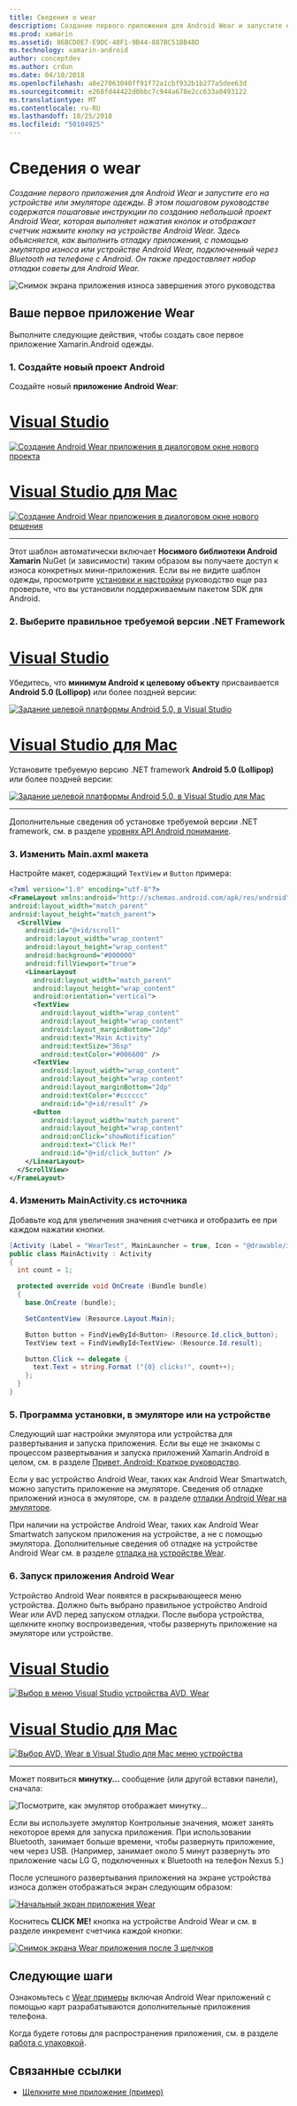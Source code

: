 ```yaml
---
title: Сведения о wear
description: Создание первого приложения для Android Wear и запустите его на устройстве или эмуляторе одежды. В этом пошаговом руководстве содержатся пошаговые инструкции по созданию небольшой проект Android Wear, которая выполняет нажатия кнопок и отображает счетчик нажмите кнопку на устройстве Android Wear. Здесь объясняется, как выполнить отладку приложения, с помощью эмулятора износа или устройстве Android Wear, подключенный через Bluetooth на телефоне с Android. Он также предоставляет набор отладки советы для Android Wear.
ms.prod: xamarin
ms.assetid: 86BCD0E7-E9DC-40F1-9B44-887BC51BB48D
ms.technology: xamarin-android
author: conceptdev
ms.author: crdun
ms.date: 04/10/2018
ms.openlocfilehash: a8e27063040ff91f72a1cbf932b1b277a5dee63d
ms.sourcegitcommit: e268fd44422d0bbc7c944a678e2cc633a0493122
ms.translationtype: MT
ms.contentlocale: ru-RU
ms.lasthandoff: 10/25/2018
ms.locfileid: "50104925"
---
```

# <a name="hello-wear"></a>Сведения о wear

_Создание первого приложения для Android Wear и запустите его на устройстве или эмуляторе одежды. В этом пошаговом руководстве содержатся пошаговые инструкции по созданию небольшой проект Android Wear, которая выполняет нажатия кнопок и отображает счетчик нажмите кнопку на устройстве Android Wear. Здесь объясняется, как выполнить отладку приложения, с помощью эмулятора износа или устройстве Android Wear, подключенный через Bluetooth на телефоне с Android. Он также предоставляет набор отладки советы для Android Wear._

![Снимок экрана приложения износа завершения этого руководства](hello-wear-images/example.png)

## <a name="your-first-wear-app"></a>Ваше первое приложение Wear

Выполните следующие действия, чтобы создать свое первое приложение Xamarin.Android одежды.

### <a name="1-create-a-new-android-project"></a>1. Создайте новый проект Android

Создайте новый **приложение Android Wear**:

# <a name="visual-studiotabwindows"></a>[Visual Studio](#tab/windows)

[![Создание Android Wear приложения в диалоговом окне нового проекта](hello-wear-images/vs/new-solution-sml.w157.png)](hello-wear-images/vs/new-solution.w157.png#lightbox)

# <a name="visual-studio-for-mactabmacos"></a>[Visual Studio для Mac](#tab/macos)

[![Создание Android Wear приложения в диалоговом окне нового решения](hello-wear-images/xs/new-solution-sml.png)](hello-wear-images/xs/new-solution.png#lightbox)

-----


Этот шаблон автоматически включает **Носимого библиотеки Android Xamarin** NuGet (и зависимости) таким образом вы получаете доступ к износа конкретных мини-приложения. Если вы не видите шаблон одежды, просмотрите [установки и настройки](~/android/wear/get-started/installation.md) руководство еще раз проверьте, что вы установили поддерживаемым пакетом SDK для Android. 

### <a name="2-choose-the-correct-target-framework"></a>2. Выберите правильное **требуемой версии .NET Framework**

# <a name="visual-studiotabwindows"></a>[Visual Studio](#tab/windows)

Убедитесь, что **минимум Android к целевому объекту** присваивается **Android 5.0 (Lollipop)** или более поздней версии: 

[![Задание целевой платформы Android 5.0, в Visual Studio](hello-wear-images/vs/target-framework-sml.png)](hello-wear-images/vs/target-framework.png#lightbox)

# <a name="visual-studio-for-mactabmacos"></a>[Visual Studio для Mac](#tab/macos)

Установите требуемую версию .NET framework **Android 5.0 (Lollipop)** или более поздней версии:

[![Задание целевой платформы Android 5.0, в Visual Studio для Mac](hello-wear-images/xs/target-framework-sml.png)](hello-wear-images/xs/target-framework.png#lightbox)

-----

Дополнительные сведения об установке требуемой версии .NET framework, см. в разделе [уровнях API Android понимание](~/android/app-fundamentals/android-api-levels.md).


### <a name="3-edit-the-mainaxml-layout"></a>3. Изменить **Main.axml** макета

Настройте макет, содержащий `TextView` и `Button` примера: 

```xml
<?xml version="1.0" encoding="utf-8"?>
<FrameLayout xmlns:android="http://schemas.android.com/apk/res/android"
android:layout_width="match_parent"
android:layout_height="match_parent">
  <ScrollView
    android:id="@+id/scroll"
    android:layout_width="wrap_content"
    android:layout_height="wrap_content"
    android:background="#000000"
    android:fillViewport="true">
    <LinearLayout
      android:layout_width="match_parent"
      android:layout_height="wrap_content"
      android:orientation="vertical">
      <TextView
        android:layout_width="wrap_content"
        android:layout_height="wrap_content"
        android:layout_marginBottom="2dp"
        android:text="Main Activity"
        android:textSize="36sp"
        android:textColor="#006600" />
      <TextView
        android:layout_width="wrap_content"
        android:layout_height="wrap_content"
        android:layout_marginBottom="2dp"
        android:textColor="#cccccc"
        android:id="@+id/result" />
      <Button
        android:layout_width="match_parent"
        android:layout_height="wrap_content"
        android:onClick="showNotification"
        android:text="Click Me!"
        android:id="@+id/click_button" />
    </LinearLayout>
  </ScrollView>
</FrameLayout>
```

### <a name="4-edit-the-mainactivitycs-source"></a>4. Изменить **MainActivity.cs** источника

Добавьте код для увеличения значения счетчика и отобразить ее при каждом нажатии кнопки. 

```csharp
[Activity (Label = "WearTest", MainLauncher = true, Icon = "@drawable/icon")]
public class MainActivity : Activity
{
  int count = 1;

  protected override void OnCreate (Bundle bundle)
  {
    base.OnCreate (bundle);

    SetContentView (Resource.Layout.Main);

    Button button = FindViewById<Button> (Resource.Id.click_button);
    TextView text = FindViewById<TextView> (Resource.Id.result);

    button.Click += delegate {
      text.Text = string.Format ("{0} clicks!", count++);
    };
  }
}
```

### <a name="5-setup-an-emulator-or-device"></a>5. Программа установки, в эмуляторе или на устройстве

Следующий шаг настройки эмулятора или устройства для развертывания и запуска приложения. Если вы еще не знакомы с процессом развертывания и запуска приложений Xamarin.Android в целом, см. в разделе [Привет, Android: Краткое руководство](~/android/get-started/hello-android/hello-android-quickstart.md).

Если у вас устройство Android Wear, таких как Android Wear Smartwatch, можно запустить приложение на эмуляторе. Сведения об отладке приложений износа в эмуляторе, см. в разделе [отладки Android Wear на эмуляторе](~/android/wear/deploy-test/debug-on-emulator.md).

При наличии на устройстве Android Wear, таких как Android Wear Smartwatch запуском приложения на устройстве, а не с помощью эмулятора. Дополнительные сведения об отладке на устройстве Android Wear см. в разделе [отладка на устройстве Wear](~/android/wear/deploy-test/debug-on-device.md).


### <a name="6-run-the-android-wear-app"></a>6. Запуск приложения Android Wear

Устройство Android Wear появятся в раскрывающееся меню устройства. Должно быть выбрано правильное устройство Android Wear или AVD перед запуском отладки. После выбора устройства, щелкните кнопку воспроизведения, чтобы развернуть приложение на эмуляторе или устройстве.

# <a name="visual-studiotabwindows"></a>[Visual Studio](#tab/windows)

[![Выбор в меню Visual Studio устройства AVD, Wear](hello-wear-images/vs/choose-wear-sim.png)](hello-wear-images/vs/choose-wear-sim.png#lightbox)

# <a name="visual-studio-for-mactabmacos"></a>[Visual Studio для Mac](#tab/macos)

[![Выбор AVD, Wear в Visual Studio для Mac меню устройства](hello-wear-images/xs/choose-wear-sim.png)](hello-wear-images/xs/choose-wear-sim.png#lightbox)

-----

Может появиться **минутку...**  сообщение (или другой вставки панели), сначала: 

![Посмотрите, как эмулятор отображает минутку...](hello-wear-images/please-wait.png)

Если вы используете эмулятор Контрольные значения, может занять некоторое время для запуска приложения. При использовании Bluetooth, занимает больше времени, чтобы развернуть приложение, чем через USB. (Например, занимает около 5 минут развернуть это приложение часы LG G, подключенных к Bluetooth на телефон Nexus 5.)

После успешного развертывания приложения на экране устройства износа должен отображаться экран следующим образом:

[![Начальный экран приложения Wear](hello-wear-images/mainactivity-screen.png)](hello-wear-images/mainactivity-screen.png#lightbox)

Коснитесь **CLICK ME!** кнопка на устройстве Android Wear и см. в разделе инкремент счетчика каждой кнопки:

[![Снимок экрана Wear приложения после 3 щелчков](hello-wear-images/mainactivity-counts.png)](hello-wear-images/mainactivity-counts.png#lightbox)


## <a name="next-steps"></a>Следующие шаги

Ознакомьтесь с [Wear примеры](https://developer.xamarin.com/samples/android/Android%20Wear/) включая Android Wear приложений с помощью карт разрабатываются дополнительные приложения телефона.

Когда будете готовы для распространения приложения, см. в разделе [работа с упаковкой](~/android/wear/deploy-test/packaging.md).


## <a name="related-links"></a>Связанные ссылки

- [Щелкните мне приложение (пример)](https://developer.xamarin.com/samples/monodroid/wear/WearTest/)
